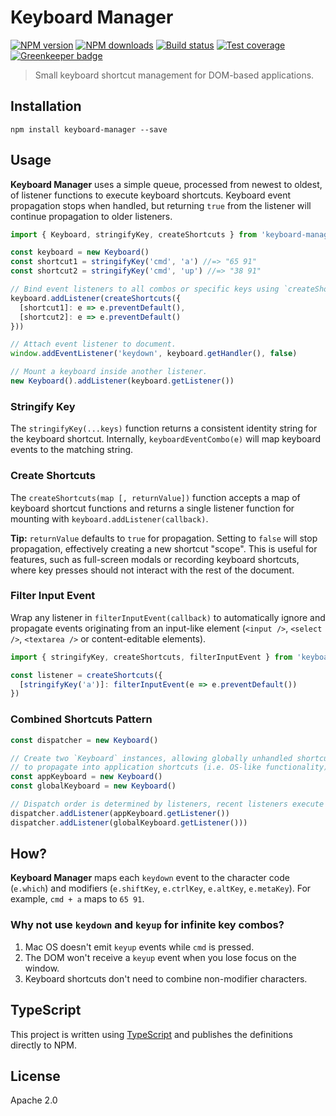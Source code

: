 # Keyboard Manager

[![NPM version](https://img.shields.io/npm/v/keyboard-manager.svg?style=flat)](https://npmjs.org/package/keyboard-manager)
[![NPM downloads](https://img.shields.io/npm/dm/keyboard-manager.svg?style=flat)](https://npmjs.org/package/keyboard-manager)
[![Build status](https://img.shields.io/travis/blakeembrey/keyboard-manager.svg?style=flat)](https://travis-ci.org/blakeembrey/keyboard-manager)
[![Test coverage](https://img.shields.io/coveralls/blakeembrey/keyboard-manager.svg?style=flat)](https://coveralls.io/r/blakeembrey/keyboard-manager?branch=master)
[![Greenkeeper badge](https://badges.greenkeeper.io/blakeembrey/keyboard-manager.svg)](https://greenkeeper.io/)

> Small keyboard shortcut management for DOM-based applications.

## Installation

```
npm install keyboard-manager --save
```

## Usage

**Keyboard Manager** uses a simple queue, processed from newest to oldest, of listener functions to execute keyboard shortcuts. Keyboard event propagation stops when handled, but returning `true` from the listener will continue propagation to older listeners.

```js
import { Keyboard, stringifyKey, createShortcuts } from 'keyboard-manager'

const keyboard = new Keyboard()
const shortcut1 = stringifyKey('cmd', 'a') //=> "65 91"
const shortcut2 = stringifyKey('cmd', 'up') //=> "38 91"

// Bind event listeners to all combos or specific keys using `createShortcuts`.
keyboard.addListener(createShortcuts({
  [shortcut1]: e => e.preventDefault(),
  [shortcut2]: e => e.preventDefault()
}))

// Attach event listener to document.
window.addEventListener('keydown', keyboard.getHandler(), false)

// Mount a keyboard inside another listener.
new Keyboard().addListener(keyboard.getListener())
```

### Stringify Key

The `stringifyKey(...keys)` function returns a consistent identity string for the keyboard shortcut. Internally, `keyboardEventCombo(e)` will map keyboard events to the matching string.

### Create Shortcuts

The `createShortcuts(map [, returnValue])` function accepts a map of keyboard shortcut functions and returns a single listener function for mounting with `keyboard.addListener(callback)`.

**Tip:** `returnValue` defaults to `true` for propagation. Setting to `false` will stop propagation, effectively creating a new shortcut "scope". This is useful for features, such as full-screen modals or recording keyboard shortcuts, where key presses should not interact with the rest of the document.

### Filter Input Event

Wrap any listener in `filterInputEvent(callback)` to automatically ignore and propagate events originating from an input-like element (`<input />`, `<select />`, `<textarea />` or content-editable elements).

```js
import { stringifyKey, createShortcuts, filterInputEvent } from 'keyboard-manager'

const listener = createShortcuts({
  [stringifyKey('a')]: filterInputEvent(e => e.preventDefault())
})
```

### Combined Shortcuts Pattern

```js
const dispatcher = new Keyboard()

// Create two `Keyboard` instances, allowing globally unhandled shortcuts
// to propagate into application shortcuts (i.e. OS-like functionality).
const appKeyboard = new Keyboard()
const globalKeyboard = new Keyboard()

// Dispatch order is determined by listeners, recent listeners execute first.
dispatcher.addListener(appKeyboard.getListener())
dispatcher.addListener(globalKeyboard.getListener()))
```

## How?

**Keyboard Manager** maps each `keydown` event to the character code (`e.which`) and modifiers (`e.shiftKey`, `e.ctrlKey`, `e.altKey`, `e.metaKey`). For example, `cmd + a` maps to `65 91`.

### Why not use `keydown` and `keyup` for infinite key combos?

1. Mac OS doesn't emit `keyup` events while `cmd` is pressed.
2. The DOM won't receive a `keyup` event when you lose focus on the window.
3. Keyboard shortcuts don't need to combine non-modifier characters.

## TypeScript

This project is written using [TypeScript](https://github.com/Microsoft/TypeScript) and publishes the definitions directly to NPM.

## License

Apache 2.0
